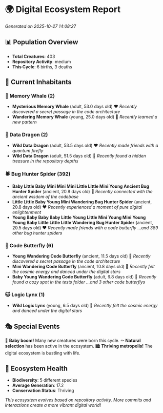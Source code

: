 # 🌍 Digital Ecosystem Report
*Generated on 2025-10-27 14:08:27*

## 📊 Population Overview
- **Total Creatures**: 403
- **Repository Activity**: medium
- **This Cycle**: 6 births, 3 deaths

## 👥 Current Inhabitants

### 🐋 Memory Whale (2)
- **Mysterious Memory Whale** (adult, 53.0 days old) ❤️
  *Recently discovered a secret passage in the code architecture*
- **Wandering Memory Whale** (young, 25.0 days old) 💛
  *Recently learned a new pattern*

### 🐉 Data Dragon (2)
- **Wild Data Dragon** (adult, 53.5 days old) ❤️
  *Recently made friends with a quantum firefly*
- **Wild Data Dragon** (adult, 51.5 days old) 💛
  *Recently found a hidden treasure in the repository depths*

### 🕷️ Bug Hunter Spider (392)
- **Baby Little Baby Mini Mini Mini Little Little Mini Young Ancient Bug Hunter Spider** (ancient, 20.8 days old) 💛
  *Recently connected with the ancient wisdom of the codebase*
- **Little Little Baby Young Mini Wandering Bug Hunter Spider** (ancient, 20.8 days old) ❤️
  *Recently experienced a moment of pure digital enlightenment*
- **Young Baby Baby Baby Little Young Little Mini Young Mini Young Young Baby Little Little Little Wandering Bug Hunter Spider** (ancient, 20.5 days old) ❤️
  *Recently made friends with a code butterfly*
  *...and 389 other bug hunter spiders*

### 🦋 Code Butterfly (6)
- **Young Wandering Code Butterfly** (ancient, 11.5 days old) 💛
  *Recently discovered a secret passage in the code architecture*
- **Mini Wandering Code Butterfly** (ancient, 10.8 days old) 💚
  *Recently felt the cosmic energy and danced under the digital stars*
- **Baby Young Wandering Code Butterfly** (adult, 6.8 days old) 💚
  *Recently found a cozy spot in the tests folder*
  *...and 3 other code butterflys*

### 🐱 Logic Lynx (1)
- **Wild Logic Lynx** (young, 6.5 days old) 💚
  *Recently felt the cosmic energy and danced under the digital stars*

## 🎭 Special Events

🎉 **Baby boom!** Many new creatures were born this cycle.
⚰️ **Natural selection** has been active in the ecosystem.
🏙️ **Thriving metropolis!** The digital ecosystem is bustling with life.

## 🔬 Ecosystem Health
- **Biodiversity**: 5 different species
- **Average Generation**: 17.2
- **Conservation Status**: Thriving

*This ecosystem evolves based on repository activity. More commits and interactions create a more vibrant digital world!*